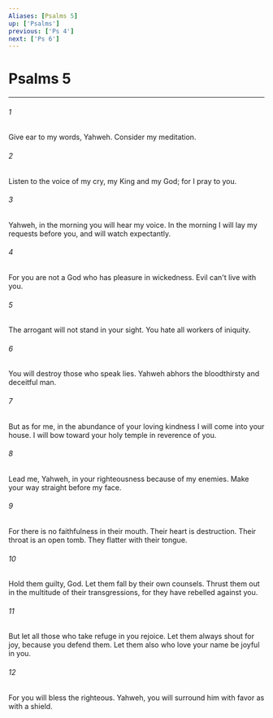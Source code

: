 ```yaml
---
Aliases: [Psalms 5]
up: ['Psalms']
previous: ['Ps 4']
next: ['Ps 6']
---
```

# Psalms 5
***





###### 1 

Give ear to my words, Yahweh. Consider my meditation. 



###### 2 

Listen to the voice of my cry, my King and my God; for I pray to you. 



###### 3 

Yahweh, in the morning you will hear my voice. In the morning I will lay my requests before you, and will watch expectantly. 



###### 4 

For you are not a God who has pleasure in wickedness. Evil can't live with you. 



###### 5 

The arrogant will not stand in your sight. You hate all workers of iniquity. 



###### 6 

You will destroy those who speak lies. Yahweh abhors the bloodthirsty and deceitful man. 



###### 7 

But as for me, in the abundance of your loving kindness I will come into your house. I will bow toward your holy temple in reverence of you. 



###### 8 

Lead me, Yahweh, in your righteousness because of my enemies. Make your way straight before my face. 



###### 9 

For there is no faithfulness in their mouth. Their heart is destruction. Their throat is an open tomb. They flatter with their tongue. 



###### 10 

Hold them guilty, God. Let them fall by their own counsels. Thrust them out in the multitude of their transgressions, for they have rebelled against you. 



###### 11 

But let all those who take refuge in you rejoice. Let them always shout for joy, because you defend them. Let them also who love your name be joyful in you. 



###### 12 

For you will bless the righteous. Yahweh, you will surround him with favor as with a shield.
